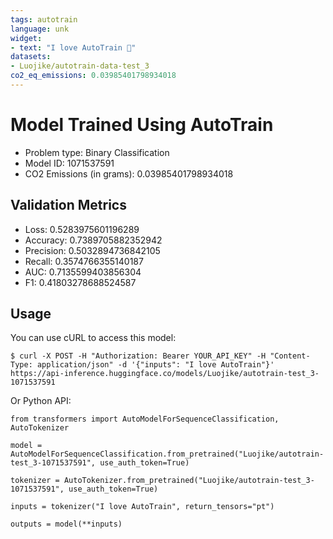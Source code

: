 ```yaml
---
tags: autotrain
language: unk
widget:
- text: "I love AutoTrain 🤗"
datasets:
- Luojike/autotrain-data-test_3
co2_eq_emissions: 0.03985401798934018
---
```


# Model Trained Using AutoTrain

- Problem type: Binary Classification
- Model ID: 1071537591
- CO2 Emissions (in grams): 0.03985401798934018

## Validation Metrics

- Loss: 0.5283975601196289
- Accuracy: 0.7389705882352942
- Precision: 0.5032894736842105
- Recall: 0.3574766355140187
- AUC: 0.7135599403856304
- F1: 0.41803278688524587

## Usage

You can use cURL to access this model:

```
$ curl -X POST -H "Authorization: Bearer YOUR_API_KEY" -H "Content-Type: application/json" -d '{"inputs": "I love AutoTrain"}' https://api-inference.huggingface.co/models/Luojike/autotrain-test_3-1071537591
```

Or Python API:

```
from transformers import AutoModelForSequenceClassification, AutoTokenizer

model = AutoModelForSequenceClassification.from_pretrained("Luojike/autotrain-test_3-1071537591", use_auth_token=True)

tokenizer = AutoTokenizer.from_pretrained("Luojike/autotrain-test_3-1071537591", use_auth_token=True)

inputs = tokenizer("I love AutoTrain", return_tensors="pt")

outputs = model(**inputs)
```